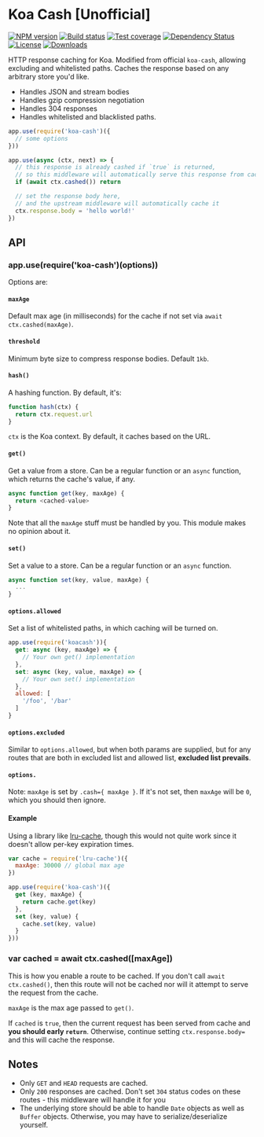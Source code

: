 # Koa Cash [Unofficial]

[![NPM version][npm-image]][npm-url]
[![Build status][travis-image]][travis-url]
[![Test coverage][coveralls-image]][coveralls-url]
[![Dependency Status][david-image]][david-url]
[![License][license-image]][license-url]
[![Downloads][downloads-image]][downloads-url]

HTTP response caching for Koa. Modified from official `koa-cash`, allowing excluding and whitelisted paths.
Caches the response based on any arbitrary store you'd like.

- Handles JSON and stream bodies
- Handles gzip compression negotiation
- Handles 304 responses
- Handles whitelisted and blacklisted paths.

```js
app.use(require('koa-cash')({
  // some options
}))

app.use(async (ctx, next) => {
  // this response is already cashed if `true` is returned,
  // so this middleware will automatically serve this response from cache
  if (await ctx.cashed()) return

  // set the response body here,
  // and the upstream middleware will automatically cache it
  ctx.response.body = 'hello world!'
})
```

## API

### app.use(require('koa-cash')(options))

Options are:

#### `maxAge`

Default max age (in milliseconds) for the cache if not set via `await ctx.cashed(maxAge)`.

#### `threshold`

Minimum byte size to compress response bodies. Default `1kb`.

#### `hash()`

A hashing function. By default, it's:

```js
function hash(ctx) {
  return ctx.request.url
}
```

`ctx` is the Koa context. By default, it caches based on the URL.

#### `get()`

Get a value from a store. Can be a regular function or an `async` function,
which returns the cache's value, if any.

```js
async function get(key, maxAge) {
  return <cached-value>
}
```

Note that all the `maxAge` stuff must be handled by you.
This module makes no opinion about it.

#### `set()`

Set a value to a store. Can be a regular function or an `async` function.

```js
async function set(key, value, maxAge) {
  ...
}
```

#### `options.allowed`

Set a list of whitelisted paths, in which caching will be turned on.

```js
app.use(require('koacash')){
  get: async (key, maxAge) => {
    // Your own get() implementation
  },
  set: async (key, value, maxAge) => {
    // Your own set() implementation
  },
  allowed: [
    '/foo', '/bar'
  ]
}
```

#### `options.excluded`

Similar to `options.allowed`, but when both params are supplied, but for any routes that are both in excluded list and allowed list, **excluded list prevails**.

#### `options.`

Note: `maxAge` is set by `.cash={ maxAge }`.
If it's not set, then `maxAge` will be `0`, which you should then ignore.

#### Example

Using a library like [lru-cache](https://github.com/isaacs/node-lru-cache),
though this would not quite work since it doesn't allow per-key expiration times.

```js
var cache = require('lru-cache')({
  maxAge: 30000 // global max age
})

app.use(require('koa-cash')({
  get (key, maxAge) {
    return cache.get(key)
  },
  set (key, value) {
    cache.set(key, value)
  }
}))
```

### var cached = await ctx.cashed([maxAge])

This is how you enable a route to be cached.
If you don't call `await ctx.cashed()`,
then this route will not be cached nor will it attempt to serve the request from the cache.

`maxAge` is the max age passed to `get()`.

If `cached` is `true`,
then the current request has been served from cache and __you should early `return`__.
Otherwise, continue setting `ctx.response.body=` and this will cache the response.

## Notes

- Only `GET` and `HEAD` requests are cached.
- Only `200` responses are cached.
  Don't set `304` status codes on these routes - this middleware will handle it for you
- The underlying store should be able to handle `Date` objects as well as `Buffer` objects.
  Otherwise, you may have to serialize/deserialize yourself.

[npm-image]: https://img.shields.io/npm/v/koa-cash.svg?style=flat-square
[npm-url]: https://npmjs.org/package/koa-cash
[github-tag]: http://img.shields.io/github/tag/koajs/cash.svg?style=flat-square
[github-url]: https://github.com/koajs/cash/tags
[travis-image]: https://img.shields.io/travis/koajs/cash/next.svg?style=flat-square
[travis-url]: https://travis-ci.org/koajs/cash
[coveralls-image]: https://img.shields.io/coveralls/koajs/cash/next.svg?style=flat-square
[coveralls-url]: https://coveralls.io/r/koajs/cash?branch=next
[david-image]: http://img.shields.io/david/koajs/cash/next.svg?style=flat-square
[david-url]: https://david-dm.org/koajs/cash/next
[license-image]: http://img.shields.io/npm/l/koa-cash.svg?style=flat-square
[license-url]: LICENSE
[downloads-image]: http://img.shields.io/npm/dm/koa-cash.svg?style=flat-square
[downloads-url]: https://npmjs.org/package/koa-cash

